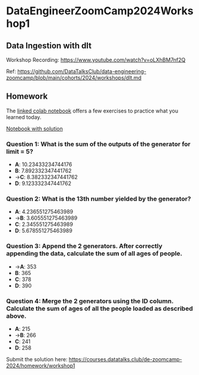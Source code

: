 # DataEngineerZoomCamp2024Workshop1

## Data Ingestion with dlt

Workshop Recording: https://www.youtube.com/watch?v=oLXhBM7nf2Q

Ref: https://github.com/DataTalksClub/data-engineering-zoomcamp/blob/main/cohorts/2024/workshops/dlt.md

## Homework

The [linked colab notebook](https://colab.research.google.com/drive/1Te-AT0lfh0GpChg1Rbd0ByEKOHYtWXfm#scrollTo=wLF4iXf-NR7t&forceEdit=true&sandboxMode=true) offers a few exercises to practice what you learned today.

[Notebook with solution](https://colab.research.google.com/drive/1KtSf3BdyBayXyCuMi5YKZgi7ZBUVj6tZ?usp=sharing)

### Question 1: What is the sum of the outputs of the generator for limit = 5?
- **A**: 10.23433234744176
- **B**: 7.892332347441762
- ->**C**: 8.382332347441762
- **D**: 9.123332347441762

### Question 2: What is the 13th number yielded by the generator?
- **A**: 4.236551275463989
- ->**B**: 3.605551275463989
- **C**: 2.345551275463989
- **D**: 5.678551275463989

### Question 3: Append the 2 generators. After correctly appending the data, calculate the sum of all ages of people.
- ->**A**: 353
- **B**: 365
- **C**: 378
- **D**: 390

### Question 4: Merge the 2 generators using the ID column. Calculate the sum of ages of all the people loaded as described above.
- **A**: 215
- ->**B**: 266
- **C**: 241
- **D**: 258

Submit the solution here: https://courses.datatalks.club/de-zoomcamp-2024/homework/workshop1
